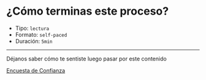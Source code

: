 # ¿Cómo terminas este proceso?

* Tipo: `lectura`
* Formato: `self-paced`
* Duración: `5min`

***
Déjanos saber cómo te sentiste luego pasar por este contenido

[Encuesta de Confianza](https://laboratoria.typeform.com/to/QpkmsxkS#uid=xxxxx&email=xxxxx&cohortid=xxxxx&courseid=xxxxx&unitid=xxxxx&partid=xxxxx&fname=xxxxx&lname=xxxxx&coursename=xxxxx)
